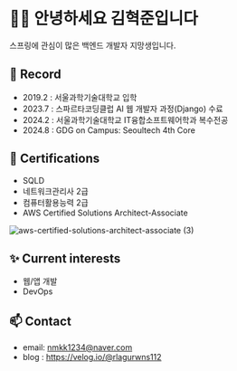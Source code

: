 # 🙋‍♂️ 안녕하세요 김혁준입니다 

스프링에 관심이 많은 백엔드 개발자 지망생입니다.

## 🚀 Record

- 2019.2 : 서울과학기술대학교 입학
- 2023.7 : 스파르타코딩클럽 AI 웹 개발자 과정(Django) 수료 
- 2024.2 : 서울과학기술대학교 IT융합소프트웨어학과 복수전공
- 2024.8 : GDG on Campus: Seoultech 4th Core

## 📜 Certifications

- SQLD
- 네트워크관리사 2급
- 컴퓨터활용능력 2급
- AWS Certified Solutions Architect-Associate
<!-- AWS DVA -->
<!-- 정보처리기사 -->
<!-- 리눅스마스터 2급 -->
![aws-certified-solutions-architect-associate (3)](https://github.com/user-attachments/assets/8b4543d1-4f05-4fb3-ab23-ba30ed28bd6c)




## ✨ Current interests

- 웹/앱 개발
- DevOps

## 📫 Contact

- email: nmkk1234@naver.com
- blog : https://velog.io/@rlagurwns112



